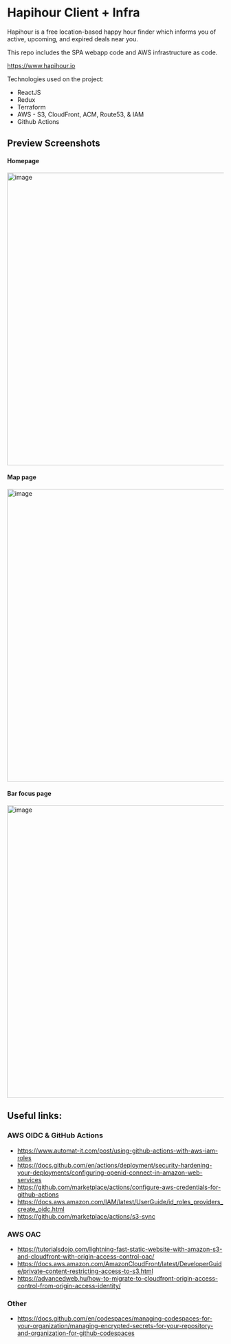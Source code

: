 # Hapihour Client + Infra
Hapihour is a free location-based happy hour finder which informs you of active, upcoming, and expired deals near you.

This repo includes the SPA webapp code and AWS infrastructure as code.

https://www.hapihour.io

Technologies used on the project:
* ReactJS
* Redux
* Terraform
* AWS - S3, CloudFront, ACM, Route53, & IAM
* Github Actions

## Preview Screenshots
#### Homepage
<img width="680" alt="image" src="https://github.com/TomBenjaminMorris/hh_client/assets/32457567/d74a17e0-f60e-49c8-8d98-61763ca488d2">

#### Map page
<img width="680" alt="image" src="https://github.com/TomBenjaminMorris/hh_client/assets/32457567/658431bc-dfeb-4627-bcd7-c180e4100af6">

#### Bar focus page
<img width="680" alt="image" src="https://github.com/TomBenjaminMorris/hh_client/assets/32457567/39185c86-60bd-469f-9fe7-8801bee17a5f">

## Useful links:
### AWS OIDC & GitHub Actions
* https://www.automat-it.com/post/using-github-actions-with-aws-iam-roles
* https://docs.github.com/en/actions/deployment/security-hardening-your-deployments/configuring-openid-connect-in-amazon-web-services
* https://github.com/marketplace/actions/configure-aws-credentials-for-github-actions
* https://docs.aws.amazon.com/IAM/latest/UserGuide/id_roles_providers_create_oidc.html
* https://github.com/marketplace/actions/s3-sync

### AWS OAC
* https://tutorialsdojo.com/lightning-fast-static-website-with-amazon-s3-and-cloudfront-with-origin-access-control-oac/
* https://docs.aws.amazon.com/AmazonCloudFront/latest/DeveloperGuide/private-content-restricting-access-to-s3.html
* https://advancedweb.hu/how-to-migrate-to-cloudfront-origin-access-control-from-origin-access-identity/

### Other
* https://docs.github.com/en/codespaces/managing-codespaces-for-your-organization/managing-encrypted-secrets-for-your-repository-and-organization-for-github-codespaces

